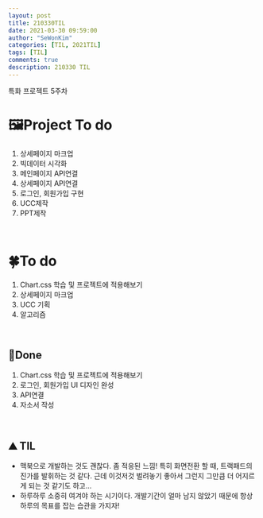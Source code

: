 ```yaml
---
layout: post
title: 210330TIL 
date: 2021-03-30 09:59:00
author: "SeWonKim"
categories: [TIL, 2021TIL]
tags: [TIL]
comments: true
description: 210330 TIL
---
```


특화 프로젝트 5주차

# 🖼Project To do

1. 상세페이지 마크업
2. 빅데이터 시각화
3. 메인페이지 API연결
4. 상세페이지 API연결
5. 로그인, 회원가입 구현
6. UCC제작
7. PPT제작

&nbsp;
&nbsp;

# 🍀To do

1. Chart.css 학습 및 프로젝트에 적용해보기
2. 상세페이지 마크업
3. UCC 기획
4. 알고리즘
   
&nbsp;
&nbsp;

## 🌳Done

1. Chart.css 학습 및 프로젝트에 적용해보기
2. 로그인, 회원가입 UI 디자인 완성
3. API연결
4. 자소서 작성


&nbsp;
&nbsp;

## ⛰️ TIL

- 맥북으로 개발하는 것도 괜찮다. 좀 적응된 느낌! 특히 화면전환 할 때, 트랙패드의 진가를 발휘하는 것 같다. 근데 이것저것 벌려놓기 좋아서 그런지 그만큼 더 어지르게 되는 것 같기도 하고...
- 하루하루 소중히 여겨야 하는 시기이다. 개발기간이 얼마 남지 않았기 때문에 항상 하루의 목표를 잡는 습관을 가지자!
